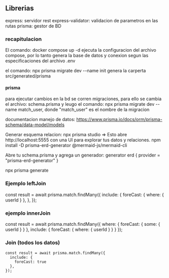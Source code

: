 ## Librerias
  express: servidor rest
  express-validator: validacion de parametros en las rutas
  prisma: gestor de BD


### recapitulacion
  El comando: docker compose up -d ejecuta la configuracion del archivo compose,
  por lo tanto genera la base de datos y conexion segun las especificaciones del archivo .env

  el comando: npx prisma migrate dev --name init
  genera la carperta src/generated/prisma

  #### prisma
  para ejecutar cambios en la bd se corren migraciones, para ello se cambia el archivo: schema.prisma
  y leugo el comando: npx prisma migrate dev --name match_user, donde "match_user" es el nombre de la migracion

  documentacion manejo de datos: https://www.prisma.io/docs/orm/prisma-schema/data-model/models

  Generar esquema relacion:
    npx prisma studio => Esto abre http://localhost:5555 con una UI para explorar tus datos y relaciones.
    npm install -D prisma-erd-generator @mermaid-js/mermaid-cli

   Abre tu schema.prisma y agrega un generador:
    generator erd {
      provider = "prisma-erd-generator"
    }
  
  npx prisma generate


  ### Ejemplo leftJoin

  const result = await prisma.match.findMany({
      include: {
        foreCast: {
          where: { userId }
        },
      },
    });

  ### ejemplo innerJoin

  const result = await prisma.match.findMany({
      where: {
        foreCast: { some: { userId } } 
      },
      include: {
        foreCast: {
          where: { userId } 
        }
      }
    });

  ### Join (todos los datos)
    const result = await prisma.match.findMany({
      include: {
        foreCast: true
      },
    });
